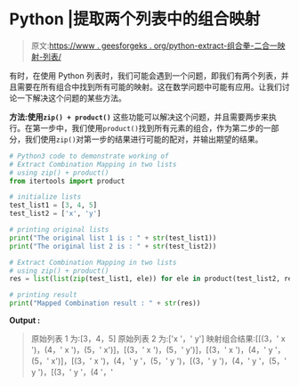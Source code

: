 # Python |提取两个列表中的组合映射

> 原文:[https://www . geesforgeks . org/python-extract-组合拳-二合一映射-列表/](https://www.geeksforgeeks.org/python-extract-combination-mapping-in-two-lists/)

有时，在使用 Python 列表时，我们可能会遇到一个问题，即我们有两个列表，并且需要在所有组合中找到所有可能的映射。这在数学问题中可能有应用。让我们讨论一下解决这个问题的某些方法。

**方法:使用`zip() + product()`**
这些功能可以解决这个问题，并且需要两步来执行。在第一步中，我们使用`product()`找到所有元素的组合，作为第二步的一部分，我们使用`zip()`对第一步的结果进行可能的配对，并输出期望的结果。

```py
# Python3 code to demonstrate working of
# Extract Combination Mapping in two lists
# using zip() + product()
from itertools import product

# initialize lists
test_list1 = [3, 4, 5]
test_list2 = ['x', 'y']

# printing original lists
print("The original list 1 is : " + str(test_list1))
print("The original list 2 is : " + str(test_list2))

# Extract Combination Mapping in two lists
# using zip() + product()
res = list(list(zip(test_list1, ele)) for ele in product(test_list2, repeat = len(test_list1)))

# printing result
print("Mapped Combination result : " + str(res))
```

**Output :**

> 原始列表 1 为:[3，4，5]
> 原始列表 2 为:['x '，' y']
> 映射组合结果:[[(3，' x ')，(4，' x ')，(5，' x')]，[(3，' x ')，(5，' y')]，[(3，' x ')，(4，' y '，(5，' x')]，[(3，' x ')，(4，' y '，(5，' y ')，[(3，' y ')，(4，' y '，(5，' y ')，[(3，' y '，(4 '，'